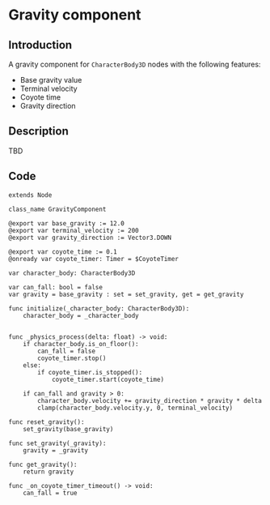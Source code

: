 # Gravity component

## Introduction

A gravity component for `CharacterBody3D` nodes with the following features:

- Base gravity value
- Terminal velocity
- Coyote time
- Gravity direction

## Description

TBD

## Code

```
extends Node

class_name GravityComponent

@export var base_gravity := 12.0
@export var terminal_velocity := 200
@export var gravity_direction := Vector3.DOWN

@export var coyote_time := 0.1
@onready var coyote_timer: Timer = $CoyoteTimer

var character_body: CharacterBody3D

var can_fall: bool = false
var gravity = base_gravity : set = set_gravity, get = get_gravity

func initialize(_character_body: CharacterBody3D):
	character_body = _character_body


func _physics_process(delta: float) -> void:
	if character_body.is_on_floor():
		can_fall = false
		coyote_timer.stop()
	else:
		if coyote_timer.is_stopped():
			coyote_timer.start(coyote_time)

	if can_fall and gravity > 0:
		character_body.velocity += gravity_direction * gravity * delta
		clamp(character_body.velocity.y, 0, terminal_velocity)

func reset_gravity():
	set_gravity(base_gravity)

func set_gravity(_gravity):
	gravity = _gravity

func get_gravity():
	return gravity

func _on_coyote_timer_timeout() -> void:
	can_fall = true

```